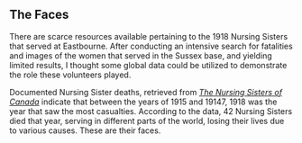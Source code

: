 ## The Faces

There are scarce resources available pertaining to the 1918 Nursing Sisters that served at Eastbourne. After conducting an intensive search for fatalities and images of the women that served in the Sussex base, and yielding limited results, I thought some global data could be utilized to demonstrate the role these volunteers played. 

Documented Nursing Sister deaths, retrieved from [*The Nursing Sisters of Canada*](https://www.veterans.gc.ca/eng/remembrance/those-who-served/women-and-war/nursing-sisters) indicate that between the years of 1915 and 19147, 1918 was the year that saw the most casualties. According to the data, 42 Nursing Sisters died that year, serving in different parts of the world, losing their lives due to various causes. These are their faces.

